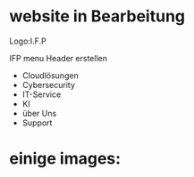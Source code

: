 # website in Bearbeitung 


Logo:I.F.P

IFP menu Header erstellen

- Cloudlösungen
- Cybersecurity
- IT-Service
- KI
- über Uns
- Support


# einige images:
